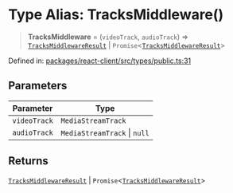 # Type Alias: TracksMiddleware()

> **TracksMiddleware** = (`videoTrack`, `audioTrack`) => [`TracksMiddlewareResult`](TracksMiddlewareResult.md) \| `Promise`\<[`TracksMiddlewareResult`](TracksMiddlewareResult.md)\>

Defined in: [packages/react-client/src/types/public.ts:31](https://github.com/fishjam-cloud/web-client-sdk/blob/8be0da3efcdce0dec0a98faf77f65b941d4a7757/packages/react-client/src/types/public.ts#L31)

## Parameters

| Parameter | Type |
| ------ | ------ |
| `videoTrack` | `MediaStreamTrack` |
| `audioTrack` | `MediaStreamTrack` \| `null` |

## Returns

[`TracksMiddlewareResult`](TracksMiddlewareResult.md) \| `Promise`\<[`TracksMiddlewareResult`](TracksMiddlewareResult.md)\>
